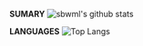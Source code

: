 **SUMARY**
![sbwml's github stats](https://github-readme-stats.vercel.app/api?username=sbwml&show_icons=true&theme=dracula&count_private=true)

**LANGUAGES**
![Top Langs](https://github-readme-stats.vercel.app/api/top-langs/?username=sbwml&layout=compact&theme=dracula)
